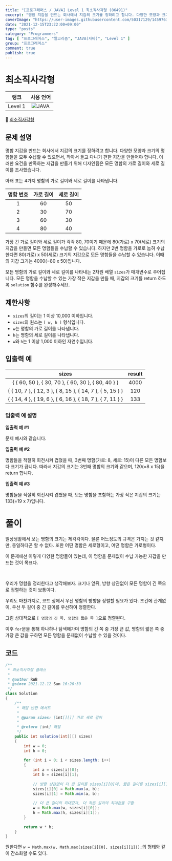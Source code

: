 ```yaml
---
title: "[프로그래머스 / JAVA] Level 1 최소직사각형 (86491)"
excerpt: "명함 지갑을 만드는 회사에서 지갑의 크기를 정하려고 합니다. 다양한 모양과 크기의 명함들을 모두 수납할 수 있으면서, 작아서 들고 다니기 편한 지갑을 만들어야 합니다. 이러한 요건을 만족하는 지갑을 만들기 위해 디자인팀은 모든 명함의 가로 길이와 세로 길이를 조사했습니다. 아래 표는 4가지 명함의 가로 길이와 세로 길이를 나타냅니다."
coverImage: "https://user-images.githubusercontent.com/50317129/145976356-6b5d1430-31c0-4c34-829e-6be8f747ab19.png"
date: "2021-12-15T23:22:00+09:00"
type: "posts"
category: "Programmers"
tag: [ "프로그래머스", "알고리즘", "JAVA(자바)", "Level 1" ]
group: "프로그래머스"
comment: true
publish: true
---
```


# 최소직사각형

|  랭크   |                                                      사용 언어                                                      |
| :-----: | :-----------------------------------------------------------------------------------------------------------------: |
| Level 1 | ![JAVA](https://shields.io/badge/java-JDK%2011-lightgray?logo=java&style=plastic&logoColor=white&labelColor=orange) |

🔗 [최소직사각형](https://programmers.co.kr/learn/courses/30/lessons/86491)





## 문제 설명

명함 지갑을 만드는 회사에서 지갑의 크기를 정하려고 합니다. 다양한 모양과 크기의 명함들을 모두 수납할 수 있으면서, 작아서 들고 다니기 편한 지갑을 만들어야 합니다. 이러한 요건을 만족하는 지갑을 만들기 위해 디자인팀은 모든 명함의 가로 길이와 세로 길이를 조사했습니다.

아래 표는 4가지 명함의 가로 길이와 세로 길이를 나타냅니다.

| 명함 번호 | 가로 길이 | 세로 길이 |
| :-------: | :-------: | :-------: |
|     1     |    60     |    50     |
|     2     |    30     |    70     |
|     3     |    60     |    30     |
|     4     |    80     |    40     |

가장 긴 가로 길이와 세로 길이가 각각 80, 70이기 때문에 80(가로) x 70(세로) 크기의 지갑을 만들면 모든 명함들을 수납할 수 있습니다. 하지만 2번 명함을 가로로 눕혀 수납한다면 80(가로) x 50(세로) 크기의 지갑으로 모든 명함들을 수납할 수 있습니다. 이때의 지갑 크기는 4000(=80 x 50)입니다.

모든 명함의 가로 길이와 세로 길이를 나타내는 2차원 배열 `sizes`가 매개변수로 주어집니다. 모든 명함을 수납할 수 있는 가장 작은 지갑을 만들 때, 지갑의 크기를 return 하도록 `solution` 함수를 완성해주세요.





## 제한사항

* `sizes`의 길이는 1 이상 10,000 이하입니다.
* `sizes`의 원소는 `[ w, h ]` 형식입니다.
* `w`는 명함의 가로 길이를 나타냅니다.
* `h`는 명함의 세로 길이를 나타냅니다.
* `w`와 `h`는 1 이상 1,000 이하인 자연수입니다.





## 입출력 예

|                           sizes                           | result |
| :-------------------------------------------------------: | :----: |
|    { { 60, 50 }, { 30, 70 }, { 60, 30 }, { 80, 40 } }     |  4000  |
| { { 10, 7 }, { 12, 3 }, { 8, 15 }, { 14, 7 }, { 5, 15 } } |  120   |
| { { 14, 4 }, { 19, 6 }, { 6, 16 }, { 18, 7 }, { 7, 11 } } |  133   |



### 입출력 예 설명

**입출력 예 #1**

문제 예시와 같습니다.

**입출력 예 #2**

명함들을 적절히 회전시켜 겹쳤을 때, 3번째 명함(가로: 8, 세로: 15)이 다른 모든 명함보다 크기가 큽니다. 따라서 지갑의 크기는 3번째 명함의 크기와 같으며, 120(=8 x 15)을 return 합니다.

**입출력 예 #3**

명함들을 적절히 회전시켜 겹쳤을 때, 모든 명함을 포함하는 가장 작은 지갑의 크기는 133(=19 x 7)입니다.










# 풀이

일상생활에서 보는 명함의 크기는 제각각이다. 물론 어느정도의 규격은 가지는 것 같지만, 동일하다곤 할 수 없다. 또한 어떤 명함은 세로형이고, 어떤 명함은 가로형이다.

이 문제에선 이렇게 다양한 명함들이 있는데, 이 명함을 문제없이 수납 가능한 지갑을 만드는 것이 목표다.

<br />

우리가 명함을 정리한다고 생각해보자. 크기나 앞뒤, 방향 상관없이 모든 명함이 긴 쪽으로 정렬하는 것이 보통이다.

우리도 마찬가지로, 코드 상에서 우선 명함의 방향을 정렬할 필요가 있다. 조건에 관계없이, 우선 두 길이 중 긴 길이를 우선하여 정렬한다.

그럼 상대적으로 `[ 명함의 긴 쪽, 명함의 짧은 쪽 ]`으로 정렬된다.

이후 `for`문을 통해 하나하나 탐색해가며 명함의 긴 쪽 중 가장 큰 값, 명함의 짧은 쪽 중 가장 큰 값을 구하면 모든 명함을 문제없이 수납할 수 있을 것이다.





## 코드

``` java
/**
 * 최소직사각형 클래스
 *
 * @author RWB
 * @since 2021.12.12 Sun 16:20:39
 */
class Solution
{
	/**
	 * 해답 반환 메서드
	 *
	 * @param sizes: [int[][]] 가로 세로 길이
	 *
	 * @return [int] 해답
	 */
	public int solution(int[][] sizes)
	{
		int w = 0;
		int h = 0;
		
		for (int i = 0; i < sizes.length; i++)
		{
			int a = sizes[i][0];
			int b = sizes[i][1];
			
			// 방향 상관없이 더 큰 길이를 sizes[i][0]에, 짧은 길이를 sizes[i][1]에 배치
			sizes[i][0] = Math.max(a, b);
			sizes[i][1] = Math.min(a, b);
			
			// 더 큰 길이의 최대값과, 더 작은 길이의 최대값을 구함
			w = Math.max(w, sizes[i][0]);
			h = Math.max(h, sizes[i][1]);
		}
		
		return w * h;
	}
}
```

원한다면 `w = Math.max(w, Math.max(sizes[i][0], sizes[i][1]));`의 형태와 같이 간소화할 수도 있다.